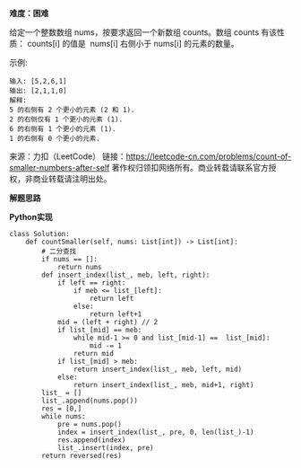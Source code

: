 **难度：困难**    

给定一个整数数组 nums，按要求返回一个新数组 counts。数组 counts 有该性质： counts[i] 的值是  nums[i] 右侧小于 nums[i] 的元素的数量。

示例:
```
输入: [5,2,6,1]
输出: [2,1,1,0] 
解释:
5 的右侧有 2 个更小的元素 (2 和 1).
2 的右侧仅有 1 个更小的元素 (1).
6 的右侧有 1 个更小的元素 (1).
1 的右侧有 0 个更小的元素.
```
来源：力扣（LeetCode）
链接：https://leetcode-cn.com/problems/count-of-smaller-numbers-after-self
著作权归领扣网络所有。商业转载请联系官方授权，非商业转载请注明出处。    

**解题思路**    


**Python实现**    
```
class Solution:
    def countSmaller(self, nums: List[int]) -> List[int]:
        # 二分查找
        if nums == []:
            return nums
        def insert_index(list_, meb, left, right):
            if left == right:
                if meb <= list_[left]:
                    return left
                else:
                    return left+1 
            mid = (left + right) // 2
            if list_[mid] == meb:
                while mid-1 >= 0 and list_[mid-1] ==  list_[mid]:
                    mid -= 1
                return mid
            if list_[mid] > meb:
                return insert_index(list_, meb, left, mid)
            else:
                return insert_index(list_, meb, mid+1, right)
        list_ = []
        list_.append(nums.pop())
        res = [0,]
        while nums:
            pre = nums.pop()
            index = insert_index(list_, pre, 0, len(list_)-1)
            res.append(index)
            list_.insert(index, pre)
        return reversed(res)
```